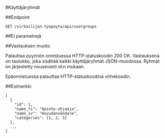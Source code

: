 #Käyttäjäryhmät

##Endpoint

`GET /virkailijan-tyopoyta/api/usergroups`

##Ei parametrejä

##Vastauksen muoto

Palauttaa pyynnön onnistuessa HTTP-statuskoodin 200 OK. Vastauksena on
taulukko, joka sisältää kaikki käyttäjäryhmät JSON-muodossa. Ryhmät on
järjestetty nousevasti id:n mukaan.

Epäonnistuessa palauttaa HTTP-statuskoodina virhekoodin.

##Esimerkki

```
[
  {
    "id": 1,
    "name_fi": "Opinto-ohjaaja",
    "name_sv": "Huvudanvändare",
    "categories": [1, 2, 3]
  },
  ...
]
```
